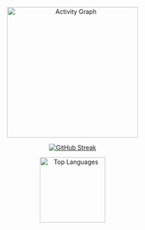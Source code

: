 <!--
**ls-prabhu/ls-prabhu** is a ✨ _special_ ✨ repository because its `README.md` (this file) appears on your GitHub profile.

Here are some ideas to get you started:

- 🔭 I’m currently working on ...
- 🌱 I’m currently learning ...
- 👯 I’m looking to collaborate on ...
- 🤔 I’m looking for help with ...
- 💬 Ask me about ...
- 📫 How to reach me: ...
- 😄 Pronouns: ...
- ⚡ Fun fact: ...
-->
<p align="center">
  <img 
    src="https://github-readme-activity-graph.vercel.app/graph?username=ls-prabhu&radius=16&theme=react&area=true" 
    height="300" 
    alt="Activity Graph" 
  />
</p>

<p align="center">
  <a href="https://git.io/streak-stats">
    <img 
      src="https://github-readme-streak-stats.herokuapp.com?user=ls-prabhu&theme=dark&card_width=850&card_height=250" 
      alt="GitHub Streak" 
    />
  </a>
</p>

<p align="center">
  <img 
    src="https://github-readme-stats.vercel.app/api/top-langs?username=ls-prabhu&locale=en&hide_title=false&layout=compact&card_width=900&langs_count=5&theme=dracula&hide_border=false" 
    height="150" 
    alt="Top Languages" 
  />
</p>
